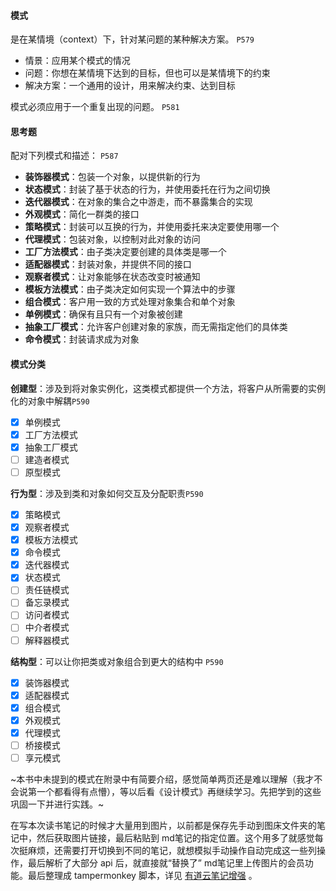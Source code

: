 #### 模式

是在某情境（context）下，针对某问题的某种解决方案。 `P579`

- 情景：应用某个模式的情况
- 问题：你想在某情境下达到的目标，但也可以是某情境下的约束
- 解决方案：一个通用的设计，用来解决约束、达到目标

模式必须应用于一个重复出现的问题。 `P581`

#### 思考题

配对下列模式和描述： `P587`

- **装饰器模式**：包装一个对象，以提供新的行为
- **状态模式**：封装了基于状态的行为，并使用委托在行为之间切换
- **迭代器模式**：在对象的集合之中游走，而不暴露集合的实现
- **外观模式**：简化一群类的接口
- **策略模式**：封装可以互换的行为，并使用委托来决定要使用哪一个
- **代理模式**：包装对象，以控制对此对象的访问
- **工厂方法模式**：由子类决定要创建的具体类是哪一个
- **适配器模式**：封装对象，并提供不同的接口
- **观察者模式**：让对象能够在状态改变时被通知
- **模板方法模式**：由子类决定如何实现一个算法中的步骤
- **组合模式**：客户用一致的方式处理对象集合和单个对象
- **单例模式**：确保有且只有一个对象被创建
- **抽象工厂模式**：允许客户创建对象的家族，而无需指定他们的具体类
- **命令模式**：封装请求成为对象

#### 模式分类

**创建型**：涉及到将对象实例化，这类模式都提供一个方法，将客户从所需要的实例化的对象中解耦`P590`

- [x] 单例模式
- [x] 工厂方法模式
- [x] 抽象工厂模式
- [ ] 建造者模式
- [ ] 原型模式

**行为型**：涉及到类和对象如何交互及分配职责`P590`

- [x] 策略模式
- [x] 观察者模式
- [x] 模板方法模式
- [x] 命令模式
- [x] 迭代器模式
- [x] 状态模式
- [ ] 责任链模式
- [ ] 备忘录模式
- [ ] 访问者模式
- [ ] 中介者模式
- [ ] 解释器模式

**结构型**：可以让你把类或对象组合到更大的结构中 `P590`

- [x] 装饰器模式
- [x] 适配器模式
- [x] 组合模式
- [x] 外观模式
- [x] 代理模式
- [ ] 桥接模式
- [ ] 享元模式

~本书中未提到的模式在附录中有简要介绍，感觉简单两页还是难以理解（我才不会说第一个都看得有点懵），等以后看《设计模式》再继续学习。先把学到的这些巩固一下并进行实践。~

在写本次读书笔记的时候才大量用到图片，以前都是保存先手动到图床文件夹的笔记中，然后获取图片链接，最后粘贴到 md笔记的指定位置。这个用多了就感觉每次挺麻烦，还需要打开切换到不同的笔记，就想模拟手动操作自动完成这一些列操作，最后解析了大部分 api 后，就直接就“替换了” md笔记里上传图片的会员功能。最后整理成 tampermonkey 脚本，详见 [有道云笔记增强](https://github.com/idealism-xxm/tampermonkey/tree/master/note-youdao) 。
